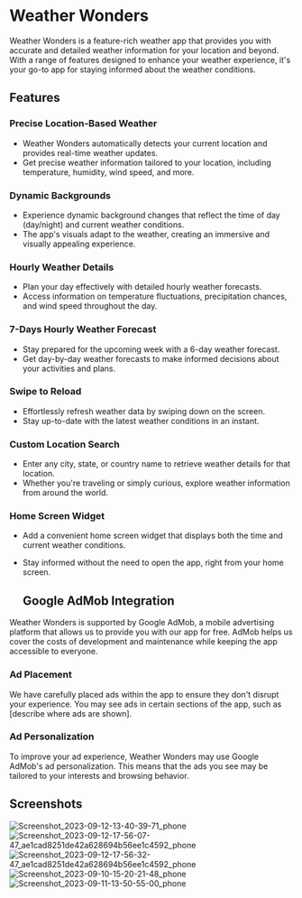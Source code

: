 # Weather Wonders

Weather Wonders is a feature-rich weather app that provides you with accurate and detailed weather information for your location and beyond. With a range of features designed to enhance your weather experience, it's your go-to app for staying informed about the weather conditions.

## Features

### Precise Location-Based Weather

- Weather Wonders automatically detects your current location and provides real-time weather updates.
- Get precise weather information tailored to your location, including temperature, humidity, wind speed, and more.

### Dynamic Backgrounds

- Experience dynamic background changes that reflect the time of day (day/night) and current weather conditions.
- The app's visuals adapt to the weather, creating an immersive and visually appealing experience.

### Hourly Weather Details

- Plan your day effectively with detailed hourly weather forecasts.
- Access information on temperature fluctuations, precipitation chances, and wind speed throughout the day.

### 7-Days Hourly Weather Forecast

- Stay prepared for the upcoming week with a 6-day weather forecast.
- Get day-by-day weather forecasts to make informed decisions about your activities and plans.

### Swipe to Reload

- Effortlessly refresh weather data by swiping down on the screen.
- Stay up-to-date with the latest weather conditions in an instant.

### Custom Location Search

- Enter any city, state, or country name to retrieve weather details for that location.
- Whether you're traveling or simply curious, explore weather information from around the world.

### Home Screen Widget

- Add a convenient home screen widget that displays both the time and current weather conditions.
- Stay informed without the need to open the app, right from your home screen.

  ## Google AdMob Integration

Weather Wonders is supported by Google AdMob, a mobile advertising platform that allows us to provide you with our app for free. AdMob helps us cover the costs of development and maintenance while keeping the app accessible to everyone.

### Ad Placement

We have carefully placed ads within the app to ensure they don't disrupt your experience. You may see ads in certain sections of the app, such as [describe where ads are shown].

### Ad Personalization

To improve your ad experience, Weather Wonders may use Google AdMob's ad personalization. This means that the ads you see may be tailored to your interests and browsing behavior.



## Screenshots

![Screenshot_2023-09-12-13-40-39-71_phone](https://github.com/Subhanjana07/WeatherWonders/assets/141550767/3fc37a8a-05cb-43ef-9ba2-f9b10aee2ad4) ![Screenshot_2023-09-12-17-56-07-47_ae1cad8251de42a628694b56ee1c4592_phone](https://github.com/Subhanjana07/WeatherWonders/assets/141550767/6159b87a-f071-4956-9470-7115bce2ba2d)
![Screenshot_2023-09-12-17-56-32-47_ae1cad8251de42a628694b56ee1c4592_phone](https://github.com/Subhanjana07/WeatherWonders/assets/141550767/92873b44-d320-4e19-b750-dc475455e44f)
![Screenshot_2023-09-10-15-20-21-48_phone](https://github.com/Subhanjana07/WeatherWonders/assets/141550767/447c3f54-5d1b-4888-a91e-b1b906fcc474)
![Screenshot_2023-09-11-13-50-55-00_phone](https://github.com/Subhanjana07/WeatherWonders/assets/141550767/156ff850-f6ec-4afc-a1a1-c029b60d3814)
